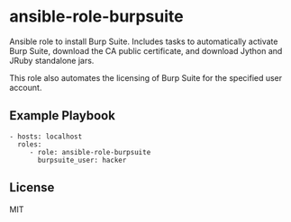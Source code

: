 ansible-role-burpsuite
=========

Ansible role to install Burp Suite. Includes tasks to automatically activate Burp Suite, download the CA public certificate, and download Jython and JRuby standalone jars.

This role also automates the licensing of Burp Suite for the specified user account.

Example Playbook
----------------

    - hosts: localhost
      roles:
         - role: ansible-role-burpsuite
           burpsuite_user: hacker


License
-------

MIT
